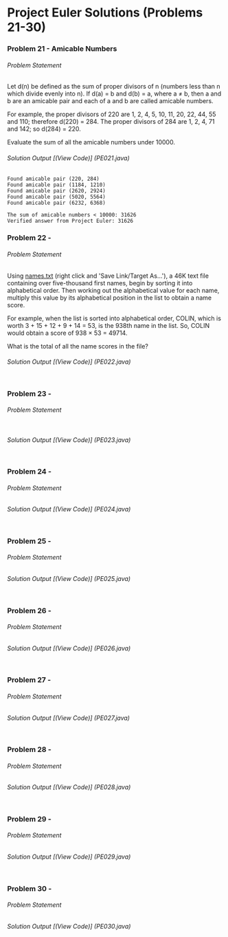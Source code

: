 # Project Euler Solutions (Problems 21-30)

### Problem 21 - Amicable Numbers
###### Problem Statement
Let d(n) be defined as the sum of proper divisors of n (numbers less than n which divide evenly into n).
If d(a) = b and d(b) = a, where a ≠ b, then a and b are an amicable pair and each of a and b are called amicable numbers.

For example, the proper divisors of 220 are 1, 2, 4, 5, 10, 11, 20, 22, 44, 55 and 110; 
therefore d(220) = 284. The proper divisors of 284 are 1, 2, 4, 71 and 142; so d(284) = 220.

Evaluate the sum of all the amicable numbers under 10000.

###### Solution Output [(View Code)] (PE021.java)
```
Found amicable pair (220, 284)
Found amicable pair (1184, 1210)
Found amicable pair (2620, 2924)
Found amicable pair (5020, 5564)
Found amicable pair (6232, 6368)

The sum of amicable numbers < 10000: 31626
Verified answer from Project Euler: 31626
```

### Problem 22 - 
###### Problem Statement

Using [names.txt](https://projecteuler.net/project/resources/p022_names.txt) (right click and 'Save Link/Target As...'), a 46K text file containing over five-thousand first names, begin by sorting it into alphabetical order. Then working out the alphabetical value for each name, multiply this value by its alphabetical position in the list to obtain a name score.

For example, when the list is sorted into alphabetical order, COLIN, which is worth 3 + 15 + 12 + 9 + 14 = 53, is the 938th name in the list. So, COLIN would obtain a score of 938 × 53 = 49714.

What is the total of all the name scores in the file?


###### Solution Output [(View Code)] (PE022.java)
```

```


### Problem 23 - 
###### Problem Statement
```

```
###### Solution Output [(View Code)] (PE023.java) 
```

```

### Problem 24 - 
###### Problem Statement

###### Solution Output [(View Code)] (PE024.java)
```

```

### Problem 25 - 
###### Problem Statement


###### Solution Output [(View Code)] (PE025.java)
```

```


### Problem 26 - 
###### Problem Statement


###### Solution Output [(View Code)] (PE026.java)
```

```

### Problem 27 - 
###### Problem Statement


###### Solution Output [(View Code)] (PE027.java) 
```

```

### Problem 28 - 
###### Problem Statement


###### Solution Output [(View Code)] (PE028.java)
```

```


### Problem 29 - 

###### Problem Statement


###### Solution Output [(View Code)] (PE029.java)
```

```

### Problem 30 - 

###### Problem Statement


###### Solution Output [(View Code)] (PE030.java) 
```

```
